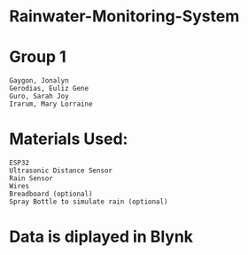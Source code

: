 # Rainwater-Monitoring-System
# Group 1
    Gaygon, Jonalyn
    Gerodias, Euliz Gene
    Guro, Sarah Joy
    Irarum, Mary Lorraine
# Materials Used:
    ESP32
    Ultrasonic Distance Sensor
    Rain Sensor
    Wires
    Breadboard (optional)
    Spray Bottle to simulate rain (optional)
# Data is diplayed in Blynk
